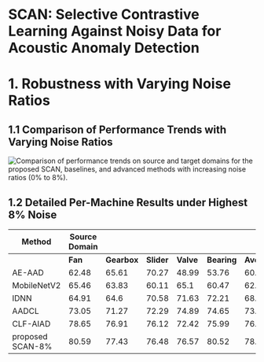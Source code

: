 # SCAN: Selective Contrastive Learning Against Noisy Data for Acoustic Anomaly Detection


# 1. Robustness with Varying Noise Ratios

## 1.1 Comparison of Performance Trends with Varying Noise Ratios

![Comparison of performance trends on source and target
domains for the proposed SCAN, baselines, and advanced
methods with increasing noise ratios (0% to 8%).](Analysis_of_varing%20noise%20ration/V-M.jpg)


## 1.2 Detailed Per-Machine Results under Highest 8% Noise

| Method | Source Domain |  |  |  |  |  | Target Domain |  |  |  |  |  |
| --- | --- | --- | --- | --- | --- | --- | --- | --- | --- | --- | --- | --- |
|  | **Fan** | **Gearbox** | **Slider** | **Valve** | **Bearing** | **Ave** | **Fan** | **Gearbox** | **Slider** | **Valve** | **Bearing** | **Ave** |
| AE-AAD | 62.48 | 65.61 | 70.27 | 48.99 | 53.76 | 60.222 | 50.8 | 57.63 | 49.05 | 54.14 | 54.32 | 53.19 |
| MobileNetV2 | 65.46 | 63.83 | 60.11 | 65.1 | 60.47 | 62.994 | 53.95 | 59.89 | 48.17 | 61.43 | 60.31 | 56.75 |
| IDNN | 64.91 | 64.6 | 70.58 | 71.63 | 72.21 | 68.786 | 60.95 | 61.87 | 66.01 | 66.94 | 58.68 | 62.89 |
| AADCL | 73.05 | 71.27 | 72.29 | 74.89 | 74.65 | 73.23 | 70.77 | 72.26 | 69.93 | 71.27 | 71.39 | 71.12 |
| CLF-AIAD | 78.65 | 76.91 | 76.12 | 72.42 | 75.99 | 76.018 | 71.88 | 75.36 | 70.09 | 71.71 | 73.96 | 72.6 |
| proposed SCAN-8% | 80.59 | 77.43 | 76.48 | 76.57 | 80.52 | 78.318 | 73.06 | 75.93 | 75.77 | 75.33 | 74.53 | 74.924 |
